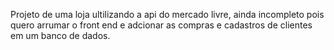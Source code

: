 Projeto de uma loja ultilizando a api do mercado livre, ainda incompleto pois quero arrumar o front end e adcionar as compras e cadastros de clientes em um banco de dados.
